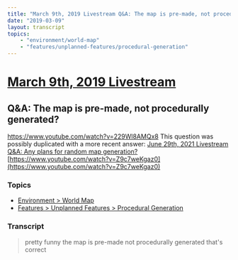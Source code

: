 ```yaml
---
title: "March 9th, 2019 Livestream Q&A: The map is pre-made, not procedurally generated?"
date: "2019-03-09"
layout: transcript
topics:
    - "environment/world-map"
    - "features/unplanned-features/procedural-generation"
---
```

# [March 9th, 2019 Livestream](../2019-03-09.md)
## Q&A: The map is pre-made, not procedurally generated?
https://www.youtube.com/watch?v=229Wl8AMQx8
This question was possibly duplicated with a more recent answer: [June 29th, 2021 Livestream Q&A: Any plans for random map generation?](./yt-Z9c7weKgaz0.md) [https://www.youtube.com/watch?v=Z9c7weKgaz0](https://www.youtube.com/watch?v=Z9c7weKgaz0)


### Topics
* [Environment > World Map](../topics/environment/world-map.md)
* [Features > Unplanned Features > Procedural Generation](../topics/features/unplanned-features/procedural-generation.md)

### Transcript

> pretty funny the map is pre-made not procedurally generated that's correct
